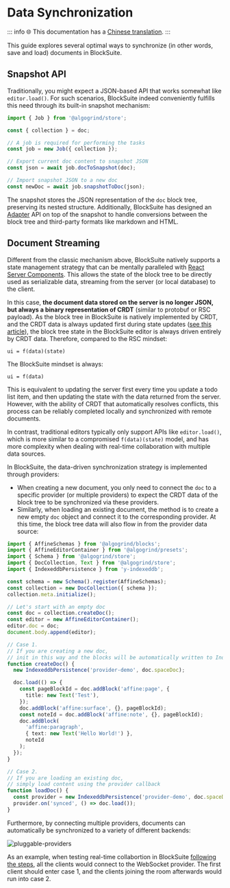# Data Synchronization

::: info
🌐 This documentation has a [Chinese translation](https://insider.affine.pro/share/af3478a2-9c9c-4d16-864d-bffa1eb10eb6/xiObHbAC0yUb7HmX4-fjg).
:::

This guide explores several optimal ways to synchronize (in other words, save and load) documents in BlockSuite.

## Snapshot API

Traditionally, you might expect a JSON-based API that works somewhat like `editor.load()`. For such scenarios, BlockSuite indeed conveniently fulfills this need through its built-in snapshot mechanism:

```ts
import { Job } from '@algogrind/store';

const { collection } = doc;

// A job is required for performing the tasks
const job = new Job({ collection });

// Export current doc content to snapshot JSON
const json = await job.docToSnapshot(doc);

// Import snapshot JSON to a new doc
const newDoc = await job.snapshotToDoc(json);
```

The snapshot stores the JSON representation of the `doc` block tree, preserving its nested structure. Additionally, BlockSuite has designed an [Adapter](./adapter) API on top of the snapshot to handle conversions between the block tree and third-party formats like markdown and HTML.

## Document Streaming

Different from the classic mechanism above, BlockSuite natively supports a state management strategy that can be mentally paralleled with [React Server Components](https://www.joshwcomeau.com/react/server-components/). This allows the state of the block tree to be directly used as serializable data, streaming from the server (or local database) to the client.

In this case, **the document data stored on the server is no longer JSON, but always a binary representation of CRDT** (similar to protobuf or RSC payload). As the block tree in BlockSuite is natively implemented by CRDT, and the CRDT data is always updated first during state updates ([see this article](/blog/crdt-native-data-flow)), the block tree state in the BlockSuite editor is always driven entirely by CRDT data. Therefore, compared to the RSC mindset:

```
ui = f(data)(state)
```

The BlockSuite mindset is always:

```
ui = f(data)
```

This is equivalent to updating the server first every time you update a todo list item, and then updating the state with the data returned from the server. However, with the ability of CRDT that automatically resolves conflicts, this process can be reliably completed locally and synchronized with remote documents.

In contrast, traditional editors typically only support APIs like `editor.load()`, which is more similar to a compromised `f(data)(state)` model, and has more complexity when dealing with real-time collaboration with multiple data sources.

In BlockSuite, the data-driven synchronization strategy is implemented through providers:

- When creating a new document, you only need to connect the `doc` to a specific provider (or multiple providers) to expect the CRDT data of the block tree to be synchronized via these providers.
- Similarly, when loading an existing document, the method is to create a new empty `doc` object and connect it to the corresponding provider. At this time, the block tree data will also flow in from the provider data source:

```ts
import { AffineSchemas } from '@algogrind/blocks';
import { AffineEditorContainer } from '@algogrind/presets';
import { Schema } from '@algogrind/store';
import { DocCollection, Text } from '@algogrind/store';
import { IndexeddbPersistence } from 'y-indexeddb';

const schema = new Schema().register(AffineSchemas);
const collection = new DocCollection({ schema });
collection.meta.initialize();

// Let's start with an empty doc
const doc = collection.createDoc();
const editor = new AffineEditorContainer();
editor.doc = doc;
document.body.append(editor);

// Case 1.
// If you are creating a new doc,
// init in this way and the blocks will be automatically written to IndexedDB
function createDoc() {
  new IndexeddbPersistence('provider-demo', doc.spaceDoc);

  doc.load(() => {
    const pageBlockId = doc.addBlock('affine:page', {
      title: new Text('Test'),
    });
    doc.addBlock('affine:surface', {}, pageBlockId);
    const noteId = doc.addBlock('affine:note', {}, pageBlockId);
    doc.addBlock(
      'affine:paragraph',
      { text: new Text('Hello World!') },
      noteId
    );
  });
}

// Case 2.
// If you are loading an existing doc,
// simply load content using the provider callback
function loadDoc() {
  const provider = new IndexeddbPersistence('provider-demo', doc.spaceDoc);
  provider.on('synced', () => doc.load());
}
```

Furthermore, by connecting multiple providers, documents can automatically be synchronized to a variety of different backends:

![pluggable-providers](../images/pluggable-providers.png)

As an example, when testing real-time collabortion in BlockSuite [following the steps](https://github.com/toeverything/blocksuite/blob/master/BUILDING.md#test-collaboration), all the clients would connect to the WebSocket provider. The first client should enter case 1, and the clients joining the room afterwards would run into case 2.
